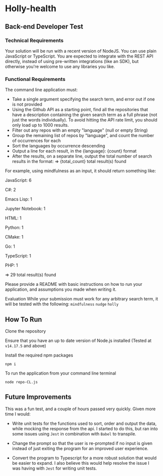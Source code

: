 # Holly-health


## Back-end Developer Test
### Technical Requirements
Your solution will be run with a recent version of NodeJS. You can use plain JavaScript or TypeScript. 
You are expected to integrate with the REST API directly, instead of using pre-written integrations (like an SDK), but otherwise you're welcome to use any libraries you like.

### Functional Requirements

The command line application must:

* Take a single argument specifying the search term, and error out if one is not provided
* Using the Github API as a starting point, find all the repositories that have a description containing the given search term as a full phrase (not just the words individually). To avoid hitting the API rate limit, you should only load up to 1000 results.
* Filter out any repos with an empty "language" (null or empty String)
* Group the remaining list of repos by "language", and count the number of occurrences for each
* Sort the languages by occurrence descending
* Output a line for each result, in the {language}: {count} format
* After the results, on a separate line, output the total number of search results in the format: => {total_count} total result(s) found

For example, using mindfulness as an input, it should return something like:

JavaScript: 6

C#: 2

Emacs Lisp: 1

Jupyter Notebook: 1

HTML: 1

Python: 1

CMake: 1

Go: 1

TypeScript: 1

PHP: 1

=> 29 total result(s) found
 
Please provide a README with basic instructions on how to run your application, and assumptions you made when writing it.

Evaluation
While your submission must work for any arbitrary search term, it will be tested with the following:
`mindfulness`
`nudge`
`holly`

## How To Run

Clone the repository

Ensure that you have an up to date version of Node.js installed (Tested at `v14.17.5` and above)

Install the required npm packages

```npm i```

To run the application from your command line terminal

```node repo-CL.js```


## Future Improvements

This was a fun test, and a couple of hours passed very quickly. Given more time I would:

* Write unit tests for the functions used to sort, order and output the data, while mocking the response from the api. I started to do this, but ran into some issues using `Jest` in combination with `Babel` to transpile.

* Change the prompt so that the user is re-prompted if no input is given instead of just exiting the program for an improved user experience.

* Convert the program to Typescript for a more robust solution that would be easier to expand. I also believe this would help resolve the issue I was having with `Jest` for writing unit tests.